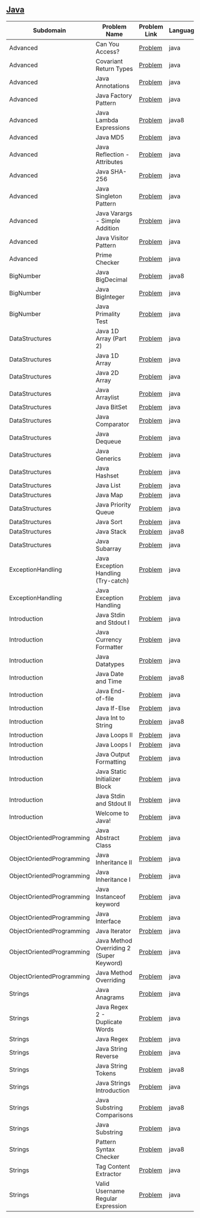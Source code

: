 ## [Java](https://www.hackerrank.com/domains/java)

|Subdomain|Problem Name|Problem Link|Language|Solution Link|
---|---|---|---|---
|Advanced|Can You Access?|[Problem](https://www.hackerrank.com/challenges/can-you-access/problem)|java|[Solution](Advanced/CanYouAccess?.java)|
|Advanced|Covariant Return Types|[Problem](https://www.hackerrank.com/challenges/java-covariance/problem)|java|[Solution](Advanced/CovariantReturnTypes.java)|
|Advanced|Java Annotations|[Problem](https://www.hackerrank.com/challenges/java-annotations/problem)|java|[Solution](Advanced/JavaAnnotations.java)|
|Advanced|Java Factory Pattern|[Problem](https://www.hackerrank.com/challenges/java-factory/problem)|java|[Solution](Advanced/JavaFactoryPattern.java)|
|Advanced|Java Lambda Expressions|[Problem](https://www.hackerrank.com/challenges/java-lambda-expressions/problem)|java8|[Solution](Advanced/JavaLambdaExpressions.java)|
|Advanced|Java MD5|[Problem](https://www.hackerrank.com/challenges/java-md5/problem)|java|[Solution](Advanced/JavaMD5.java)|
|Advanced|Java Reflection - Attributes|[Problem](https://www.hackerrank.com/challenges/java-reflection-attributes/problem)|java|[Solution](Advanced/JavaReflection-Attributes.java)|
|Advanced|Java SHA-256|[Problem](https://www.hackerrank.com/challenges/sha-256/problem)|java|[Solution](Advanced/JavaSHA-256.java)|
|Advanced|Java Singleton Pattern|[Problem](https://www.hackerrank.com/challenges/java-singleton/problem)|java|[Solution](Advanced/JavaSingletonPattern.java)|
|Advanced|Java Varargs - Simple Addition|[Problem](https://www.hackerrank.com/challenges/simple-addition-varargs/problem)|java|[Solution](Advanced/JavaVarargs-SimpleAddition.java)|
|Advanced|Java Visitor Pattern|[Problem](https://www.hackerrank.com/challenges/java-vistor-pattern/problem)|java|[Solution](Advanced/JavaVisitorPattern.java)|
|Advanced|Prime Checker|[Problem](https://www.hackerrank.com/challenges/prime-checker/problem)|java|[Solution](Advanced/PrimeChecker.java)|
|BigNumber|Java BigDecimal|[Problem](https://www.hackerrank.com/challenges/java-bigdecimal/problem)|java8|[Solution](BigNumber/JavaBigDecimal.java)|
|BigNumber|Java BigInteger|[Problem](https://www.hackerrank.com/challenges/java-biginteger/problem)|java|[Solution](BigNumber/JavaBigInteger.java)|
|BigNumber|Java Primality Test|[Problem](https://www.hackerrank.com/challenges/java-primality-test/problem)|java|[Solution](BigNumber/JavaPrimalityTest.java)|
|DataStructures|Java 1D Array (Part 2)|[Problem](https://www.hackerrank.com/challenges/java-1d-array/problem)|java|[Solution](DataStructures/Java1DArray(Part2).java)|
|DataStructures|Java 1D Array|[Problem](https://www.hackerrank.com/challenges/java-1d-array-introduction/problem)|java|[Solution](DataStructures/Java1DArray.java)|
|DataStructures|Java 2D Array|[Problem](https://www.hackerrank.com/challenges/java-2d-array/problem)|java|[Solution](DataStructures/Java2DArray.java)|
|DataStructures|Java Arraylist|[Problem](https://www.hackerrank.com/challenges/java-arraylist/problem)|java|[Solution](DataStructures/JavaArraylist.java)|
|DataStructures|Java BitSet|[Problem](https://www.hackerrank.com/challenges/java-bitset/problem)|java|[Solution](DataStructures/JavaBitSet.java)|
|DataStructures|Java Comparator|[Problem](https://www.hackerrank.com/challenges/java-comparator/problem)|java|[Solution](DataStructures/JavaComparator.java)|
|DataStructures|Java Dequeue|[Problem](https://www.hackerrank.com/challenges/java-dequeue/problem)|java|[Solution](DataStructures/JavaDequeue.java)|
|DataStructures|Java Generics|[Problem](https://www.hackerrank.com/challenges/java-generics/problem)|java|[Solution](DataStructures/JavaGenerics.java)|
|DataStructures|Java Hashset|[Problem](https://www.hackerrank.com/challenges/java-hashset/problem)|java|[Solution](DataStructures/JavaHashset.java)|
|DataStructures|Java List|[Problem](https://www.hackerrank.com/challenges/java-list/problem)|java|[Solution](DataStructures/JavaList.java)|
|DataStructures|Java Map|[Problem](https://www.hackerrank.com/challenges/phone-book/problem)|java|[Solution](DataStructures/JavaMap.java)|
|DataStructures|Java Priority Queue|[Problem](https://www.hackerrank.com/challenges/java-priority-queue/problem)|java|[Solution](DataStructures/JavaPriorityQueue.java)|
|DataStructures|Java Sort|[Problem](https://www.hackerrank.com/challenges/java-sort/problem)|java|[Solution](DataStructures/JavaSort.java)|
|DataStructures|Java Stack|[Problem](https://www.hackerrank.com/challenges/java-stack/problem)|java8|[Solution](DataStructures/JavaStack.java)|
|DataStructures|Java Subarray|[Problem](https://www.hackerrank.com/challenges/java-negative-subarray/problem)|java|[Solution](DataStructures/JavaSubarray.java)|
|ExceptionHandling|Java Exception Handling (Try-catch)|[Problem](https://www.hackerrank.com/challenges/java-exception-handling-try-catch/problem)|java|[Solution](ExceptionHandling/JavaExceptionHandling(Try-catch).java)|
|ExceptionHandling|Java Exception Handling|[Problem](https://www.hackerrank.com/challenges/java-exception-handling/problem)|java|[Solution](ExceptionHandling/JavaExceptionHandling.java)|
|Introduction| Java Stdin and Stdout I|[Problem](https://www.hackerrank.com/challenges/java-stdin-and-stdout-1/problem)|java|[Solution](Introduction/JavaStdinandStdoutI.java)|
|Introduction|Java Currency Formatter|[Problem](https://www.hackerrank.com/challenges/java-currency-formatter/problem)|java|[Solution](Introduction/JavaCurrencyFormatter.java)|
|Introduction|Java Datatypes|[Problem](https://www.hackerrank.com/challenges/java-datatypes/problem)|java|[Solution](Introduction/JavaDatatypes.java)|
|Introduction|Java Date and Time|[Problem](https://www.hackerrank.com/challenges/java-date-and-time/problem)|java8|[Solution](Introduction/JavaDateandTime.java)|
|Introduction|Java End-of-file|[Problem](https://www.hackerrank.com/challenges/java-end-of-file/problem)|java|[Solution](Introduction/JavaEnd-of-file.java)|
|Introduction|Java If-Else|[Problem](https://www.hackerrank.com/challenges/java-if-else/problem)|java|[Solution](Introduction/JavaIf-Else.java)|
|Introduction|Java Int to String|[Problem](https://www.hackerrank.com/challenges/java-int-to-string/problem)|java8|[Solution](Introduction/JavaInttoString.java)|
|Introduction|Java Loops II|[Problem](https://www.hackerrank.com/challenges/java-loops/problem)|java|[Solution](Introduction/JavaLoopsII.java)|
|Introduction|Java Loops I|[Problem](https://www.hackerrank.com/challenges/java-loops-i/problem)|java|[Solution](Introduction/JavaLoopsI.java)|
|Introduction|Java Output Formatting|[Problem](https://www.hackerrank.com/challenges/java-output-formatting/problem)|java|[Solution](Introduction/JavaOutputFormatting.java)|
|Introduction|Java Static Initializer Block|[Problem](https://www.hackerrank.com/challenges/java-static-initializer-block/problem)|java|[Solution](Introduction/JavaStaticInitializerBlock.java)|
|Introduction|Java Stdin and Stdout II|[Problem](https://www.hackerrank.com/challenges/java-stdin-stdout/problem)|java|[Solution](Introduction/JavaStdinandStdoutII.java)|
|Introduction|Welcome to Java!|[Problem](https://www.hackerrank.com/challenges/welcome-to-java/problem)|java|[Solution](Introduction/WelcometoJava!.java)|
|ObjectOrientedProgramming|Java Abstract Class|[Problem](https://www.hackerrank.com/challenges/java-abstract-class/problem)|java|[Solution](ObjectOrientedProgramming/JavaAbstractClass.java)|
|ObjectOrientedProgramming|Java Inheritance II|[Problem](https://www.hackerrank.com/challenges/java-inheritance-2/problem)|java|[Solution](ObjectOrientedProgramming/JavaInheritanceII.java)|
|ObjectOrientedProgramming|Java Inheritance I|[Problem](https://www.hackerrank.com/challenges/java-inheritance-1/problem)|java|[Solution](ObjectOrientedProgramming/JavaInheritanceI.java)|
|ObjectOrientedProgramming|Java Instanceof keyword|[Problem](https://www.hackerrank.com/challenges/java-instanceof-keyword/problem)|java|[Solution](ObjectOrientedProgramming/JavaInstanceofkeyword.java)|
|ObjectOrientedProgramming|Java Interface|[Problem](https://www.hackerrank.com/challenges/java-interface/problem)|java|[Solution](ObjectOrientedProgramming/JavaInterface.java)|
|ObjectOrientedProgramming|Java Iterator|[Problem](https://www.hackerrank.com/challenges/java-iterator/problem)|java|[Solution](ObjectOrientedProgramming/JavaIterator.java)|
|ObjectOrientedProgramming|Java Method Overriding 2 (Super Keyword)|[Problem](https://www.hackerrank.com/challenges/java-method-overriding-2-super-keyword/problem)|java|[Solution](ObjectOrientedProgramming/JavaMethodOverriding2(SuperKeyword).java)|
|ObjectOrientedProgramming|Java Method Overriding|[Problem](https://www.hackerrank.com/challenges/java-method-overriding/problem)|java|[Solution](ObjectOrientedProgramming/JavaMethodOverriding.java)|
|Strings|Java Anagrams|[Problem](https://www.hackerrank.com/challenges/java-anagrams/problem)|java|[Solution](Strings/JavaAnagrams.java)|
|Strings|Java Regex 2 - Duplicate Words|[Problem](https://www.hackerrank.com/challenges/duplicate-word/problem)|java|[Solution](Strings/JavaRegex2-DuplicateWords.java)|
|Strings|Java Regex|[Problem](https://www.hackerrank.com/challenges/java-regex/problem)|java|[Solution](Strings/JavaRegex.java)|
|Strings|Java String Reverse|[Problem](https://www.hackerrank.com/challenges/java-string-reverse/problem)|java|[Solution](Strings/JavaStringReverse.java)|
|Strings|Java String Tokens|[Problem](https://www.hackerrank.com/challenges/java-string-tokens/problem)|java8|[Solution](Strings/JavaStringTokens.java)|
|Strings|Java Strings Introduction|[Problem](https://www.hackerrank.com/challenges/java-strings-introduction/problem)|java|[Solution](Strings/JavaStringsIntroduction.java)|
|Strings|Java Substring Comparisons|[Problem](https://www.hackerrank.com/challenges/java-string-compare/problem)|java8|[Solution](Strings/JavaSubstringComparisons.java)|
|Strings|Java Substring|[Problem](https://www.hackerrank.com/challenges/java-substring/problem)|java|[Solution](Strings/JavaSubstring.java)|
|Strings|Pattern Syntax Checker|[Problem](https://www.hackerrank.com/challenges/pattern-syntax-checker/problem)|java8|[Solution](Strings/PatternSyntaxChecker.java)|
|Strings|Tag Content Extractor|[Problem](https://www.hackerrank.com/challenges/tag-content-extractor/problem)|java|[Solution](Strings/TagContentExtractor.java)|
|Strings|Valid Username Regular Expression|[Problem](https://www.hackerrank.com/challenges/valid-username-checker/problem)|java|[Solution](Strings/ValidUsernameRegularExpression.java)|
